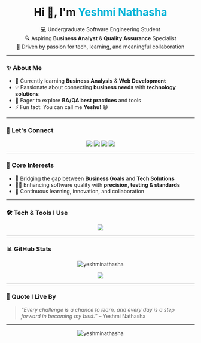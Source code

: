 <h1 align="center">Hi 👋, I'm <span style="color:#00b4d8">Yeshmi Nathasha</span></h1>

<p align="center">
💻 Undergraduate Software Engineering Student <br>
🔍 Aspiring <b>Business Analyst</b> & <b>Quality Assurance</b> Specialist <br>
🚀 Driven by passion for tech, learning, and meaningful collaboration
</p>

---

### ✨ About Me

- 🌱 Currently learning **Business Analysis** & **Web Development**
- 💡 Passionate about connecting **business needs** with **technology solutions**
- 🧪 Eager to explore **BA/QA best practices** and tools
- ⚡ Fun fact: You can call me **Yeshu!** 😄

---

### 🔗 Let's Connect


<p align="center">
  <a href="mailto:yeshminathasha@gmail.com"><img src="https://img.shields.io/badge/Gmail-D14836?style=for-the-badge&logo=gmail&logoColor=white" /></a>
  <a href="https://linkedin.com/in/yeshminathasha" target="_blank"><img src="https://img.shields.io/badge/LinkedIn-0077B5?style=for-the-badge&logo=linkedin&logoColor=white" /></a>
  <a href="https://fb.com/yeshminathasha" target="_blank"><img src="https://img.shields.io/badge/Facebook-1877F2?style=for-the-badge&logo=facebook&logoColor=white" /></a>
  <a href="https://instagram.com/yeshminathasha" target="_blank"><img src="https://img.shields.io/badge/Instagram-E4405F?style=for-the-badge&logo=instagram&logoColor=white" /></a>
</p>


---

### 🧠 Core Interests

- 📌 Bridging the gap between **Business Goals** and **Tech Solutions**
- 🕵️‍♀️ Enhancing software quality with **precision, testing & standards**
- 🔁 Continuous learning, innovation, and collaboration

---

### 🛠️ Tech & Tools I Use

<p align="center">
  <img src="https://skillicons.dev/icons?i=java,cs,cpp,c,js,react,nodejs,html,css,bootstrap,dotnet,mongodb,mysql,oracle,figma,photoshop,vscode,linux,gcp" />
</p>

---

### 📊 GitHub Stats

<p align="center">
  <img src="https://github-readme-stats.vercel.app/api?username=yeshminathasha&show_icons=true&theme=default" alt="yeshminathasha" />
</p>

<p align="center">
  <img src="https://github-readme-stats.vercel.app/api/top-langs/?username=yeshminathasha&layout=compact&theme=default" />
</p>

---

### 💬 Quote I Live By
> *“Every challenge is a chance to learn, and every day is a step forward in becoming my best.”* – Yeshmi Nathasha

---

<p align="center">
  <img src="https://komarev.com/ghpvc/?username=yeshminathasha&label=Profile%20views&color=0e75b6&style=flat" alt="yeshminathasha" />
</p>

